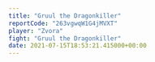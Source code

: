 ```yaml
---
title: "Gruul the Dragonkiller"
reportCode: "263vgwqW1G4jMVXT"
player: "Zvora"
fight: "Gruul the Dragonkiller"
date: 2021-07-15T18:53:21.415000+00:00
---
```

